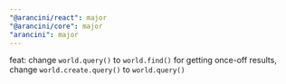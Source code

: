 ```yaml
---
"@arancini/react": major
"@arancini/core": major
"arancini": major
---
```


feat: change `world.query()` to `world.find()` for getting once-off results, change `world.create.query()` to `world.query()`
